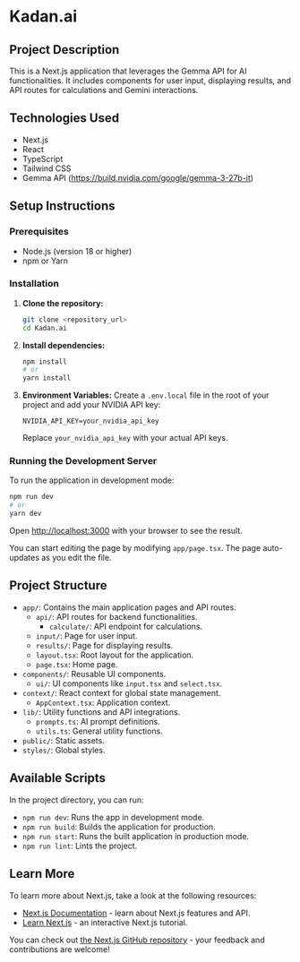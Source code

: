 # Kadan.ai

## Project Description
This is a Next.js application that leverages the Gemma API for AI functionalities. It includes components for user input, displaying results, and API routes for calculations and Gemini interactions.

## Technologies Used
- Next.js
- React
- TypeScript
- Tailwind CSS
- Gemma API (https://build.nvidia.com/google/gemma-3-27b-it)

## Setup Instructions

### Prerequisites
- Node.js (version 18 or higher)
- npm or Yarn

### Installation

1.  **Clone the repository:**
    ```bash
    git clone <repository_url>
    cd Kadan.ai
    ```

2.  **Install dependencies:**
    ```bash
    npm install
    # or
    yarn install
    ```

3.  **Environment Variables:**
    Create a `.env.local` file in the root of your project and add your NVIDIA API key:
    ```
    NVIDIA_API_KEY=your_nvidia_api_key
    ```
    Replace `your_nvidia_api_key` with your actual API keys.

### Running the Development Server

To run the application in development mode:

```bash
npm run dev
# or
yarn dev
```

Open [http://localhost:3000](http://localhost:3000) with your browser to see the result.

You can start editing the page by modifying `app/page.tsx`. The page auto-updates as you edit the file.

## Project Structure

-   `app/`: Contains the main application pages and API routes.
    -   `api/`: API routes for backend functionalities.
        -   `calculate/`: API endpoint for calculations.
    -   `input/`: Page for user input.
    -   `results/`: Page for displaying results.
    -   `layout.tsx`: Root layout for the application.
    -   `page.tsx`: Home page.
-   `components/`: Reusable UI components.
    -   `ui/`: UI components like `input.tsx` and `select.tsx`.
-   `context/`: React context for global state management.
    -   `AppContext.tsx`: Application context.
-   `lib/`: Utility functions and API integrations.
    -   `prompts.ts`: AI prompt definitions.
    -   `utils.ts`: General utility functions.
-   `public/`: Static assets.
-   `styles/`: Global styles.

## Available Scripts

In the project directory, you can run:

-   `npm run dev`: Runs the app in development mode.
-   `npm run build`: Builds the application for production.
-   `npm run start`: Runs the built application in production mode.
-   `npm run lint`: Lints the project.

## Learn More

To learn more about Next.js, take a look at the following resources:

-   [Next.js Documentation](https://nextjs.org/docs) - learn about Next.js features and API.
-   [Learn Next.js](https://nextjs.org/learn) - an interactive Next.js tutorial.

You can check out [the Next.js GitHub repository](https://github.com/vercel/next.js/) - your feedback and contributions are welcome!